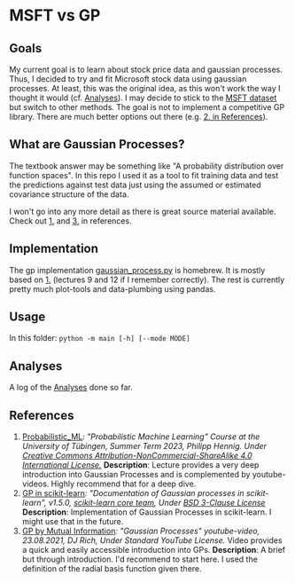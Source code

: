 # MSFT vs GP

## Goals
My current goal is to learn about stock price data and gaussian processes. Thus, I decided to try and fit Microsoft stock data using gaussian processes. At least, this was the original idea, as this won't work the way I thought it would (cf. [Analyses](#analyses)). I may decide to stick to the  <a href="/DataSets/Docs/Datasets.md">MSFT dataset</a> but switch to other methods. The goal is not to implement a competitive GP library. There are much better options out there (e.g. [2. in References](#references)).

## What are Gaussian Processes?
The textbook answer may be something like "A probability distribution over function spaces". In this repo I used it as a tool to fit training data and test the predictions against test data just using the assumed or estimated covariance structure of the data.

I won't go into any more detail as there is great source material available. Check out [1.](#references) and [3.](#references) in references.

## Implementation
The gp implementation [gaussian_process.py](../gaussian_process.py) is homebrew. It is mostly based on [1.](#references) (lectures 9 and 12 if I remember correctly). The rest is currently pretty much plot-tools and data-plumbing using pandas. 

## Usage
In this folder:
`python -m main [-h] [--mode MODE]`

## Analyses
A log of the [Analyses](Analyses.md) done so far.

## References
1. [Probabilistic_ML](https://github.com/philipphennig/Probabilistic_ML)*: "Probabilistic Machine Learning" Course at the University of Tübingen, Summer Term 2023, Philipp Hennig. Under [Creative Commons Attribution-NonCommercial-ShareAlike 4.0 International License.](https://creativecommons.org/licenses/by-nc-sa/4.0/)* 
**Description**: Lecture provides a very deep introduction into Gaussian Processes and is complemented by youtube-videos. Highly recommend that for a deep dive.
2. [GP in scikit-learn](https://scikit-learn.org/stable/modules/gaussian_process.html)*: "Documentation of Gaussian processes in scikit-learn", v1.5.0, [scikit-learn core team](https://scikit-learn.org/dev/about.html#authors), Under [BSD 3-Clause License](https://opensource.org/license/bsd-3-clause)* 
**Description**: Implementation of Gaussian Processes in scikit-learn. I might use that in the future.
3. [GP by Mutual Information](https://www.youtube.com/watch?v=UBDgSHPxVME&t=432s)*: "Gaussian Processes" youtube-video, 23.08.2021, DJ Rich, Under Standard YouTube License.* Video provides a quick and easily accessible introduction into GPs. 
**Description**: A brief but through introduction. I'd recommend to start here. I used the definition of the radial basis function given there.    

<!--
## Possible improvements
* Estimation of data standard deviation from data
* Different kernel-functions 
* Estimation of covariance function
-->


